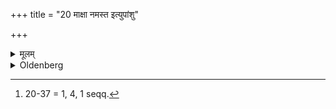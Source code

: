+++
title = "20 माक्षा नमस्त इत्युपांशु"

+++

<details><summary>मूलम्</summary>

माक्षा नमस्त इत्युपांशु २०
</details>

<details><summary>Oldenberg</summary>

20 [^fn_1002]. Of food which is fit for sacrifice he should make oblations to Prajāpati and to (Agni) Svishṭakr̥t.

[^fn_1002]: 20-37 = 1, 4, 1 seqq.
</details>
